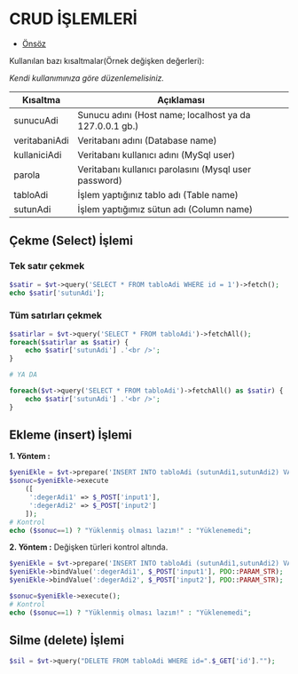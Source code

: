 # CRUD İŞLEMLERİ

- [Önsöz](https://github.com/cicekhasan/Linux)

Kullanılan bazı kısaltmalar(Örnek değişken değerleri):

*Kendi kullanımınıza göre düzenlemelisiniz.*

| Kısaltma | Açıklaması |
| ---- | ---- |
| sunucuAdi     | Sunucu adını (Host name; localhost ya da 127.0.0.1 gb.)   |
| veritabaniAdi | Veritabanı adını (Database name)                      |
| kullaniciAdi  | Veritabanı kullanıcı adını (MySql user)               |
| parola        | Veritabanı kullanıcı parolasını (Mysql user password) |
| tabloAdi      | İşlem yaptığınız tablo adı (Table name)               |
| sutunAdi      | İşlem yaptığımız sütun adı (Column name)              |


## Çekme (Select) İşlemi

### Tek satır çekmek
```php
$satir = $vt->query('SELECT * FROM tabloAdi WHERE id = 1')->fetch();
echo $satir['sutunAdi'];
```

### Tüm satırları çekmek
```php
$satirlar = $vt->query('SELECT * FROM tabloAdi')->fetchAll();
foreach($satirlar as $satir) {
    echo $satir['sutunAdi'] .'<br />';
}

# YA DA

foreach($vt->query('SELECT * FROM tabloAdi')->fetchAll() as $satir) {
    echo $satir['sutunAdi'] .'<br />';
}
```

## Ekleme (insert) İşlemi

**1. Yöntem :** 
```php
$yeniEkle = $vt->prepare('INSERT INTO tabloAdi (sutunAdi1,sutunAdi2) VALUES (:degerAdi1,:degerAdi2)');
$sonuc=$yeniEkle->execute
	([
	 ':degerAdi1' => $_POST['input1'],
	 ':degerAdi2' => $_POST['input2']
	]);
# Kontrol
echo ($sonuc==1) ? "Yüklenmiş olması lazım!" : "Yüklenemedi";
```

**2. Yöntem :** Değişken türleri kontrol altında.
```php
$yeniEkle = $vt->prepare('INSERT INTO tabloAdi (sutunAdi1,sutunAdi2) VALUES (:degerAdi1,:degerAdi2)');
$yeniEkle->bindValue(':degerAdi1', $_POST['input1'], PDO::PARAM_STR);
$yeniEkle->bindValue(':degerAdi2', $_POST['input2'], PDO::PARAM_STR);

$sonuc=$yeniEkle->execute();
# Kontrol
echo ($sonuc==1) ? "Yüklenmiş olması lazım!" : "Yüklenemedi";
```


## Silme (delete) İşlemi
```php
$sil = $vt->query("DELETE FROM tabloAdi WHERE id=".$_GET['id']."");
```
